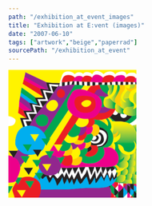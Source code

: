 ```yaml
---
path: "/exhibition_at_event_images"
title: "Exhibition at E:vent (images)"
date: "2007-06-10"
tags: ["artwork","beige","paperrad"]
sourcePath: "/exhibition_at_event"
---
```


 ![bigprint-e2_0.gif_hexagon.png](bigprint-e2_0.gif_hexagon.png)